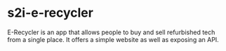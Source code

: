 # s2i-e-recycler
E-Recycler is an app that allows people to buy and sell refurbished tech from a single place. It offers a simple website as well as exposing an API.
